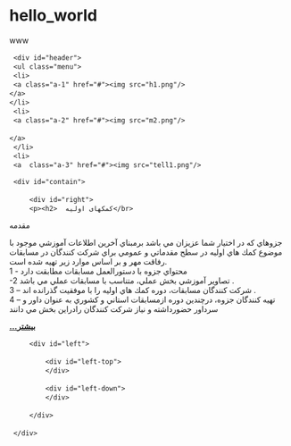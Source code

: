 # hello_world
www
<html>
     <head>
	     <link rel="stylesheet" href="index.css">
     </head>
<body>

 <div id="main">
 
     <div id="header">
	 <ul class="menu">
	 <li>
	 <a class="a-1" href="#"><img src="h1.png"/>
	</a>
	</li>
	 <li>
	 <a class="a-2" href="#"><img src="m2.png"/>
	
	</a>
	 </li>
	 <li>
	 <a  class="a-3" href="#"><img src="tell1.png"/>
 
 </a>
      </li>
	 </ul>
     </div>
	 
     <div id="contain">
	 
         <div id="right">
		 <p><h2>  کمکهای اولیه</br>
مقدمه		 </h2></p>
		 <p>
جزوهاي كه در اختيار شما عزيزان مي باشد برمبناي آخرين اطلاعات آموزشي موجود با موضوع كمك هاي اوليه در
سطح مقدماتي و عمومي براي شركت كنندگان در مسابقات رفاقت مهر و بر اساس موارد زير تهيه شده است.</br>
محتواي جزوه با دستورالعمل مسابقات مطابقت دارد - 1</br>
 -2 تصاوير آموزشي بخش عملي، متناسب با مسابقات عملي مي باشد .</br>
 3 – شركت كنندگان مسابقات، دوره كمك هاي اوليه را با موفقيت گذرانده اند .</br>
 4 – تهيه كنندگان جزوه، درچندين دوره ازمسابقات استاني و كشوري به عنوان داور و سرداور حضورداشته و نياز
شركت كنندگان رادراين بخش مي دانند 
 </p>
 <b><a href="first.html"> ...بیشتر </a></b>
         </div>
		 
         <div id="left">
		 
             <div id="left-top">
             </div>
			 
             <div id="left-down">
             </div>
			 
         </div>
		 
     </div>
	 
 </div>
 
</body>
</html>
